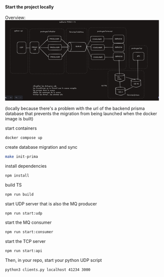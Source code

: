 #### Start the project locally

Overview:
![alt text](schema.png)

(locally because there's a problem with the url of the backend prisma database that prevents the migration from being launched when the docker image is built)

start containers

```sh
docker compose up
```

create database migration and sync

```sh
make init-prima
```

install dependencies

```sh
npm install
```

build TS

```sh
npm run build
```

start UDP server that is also the MQ producer

```sh
npm run start:udp
```

start the MQ consumer

```sh
npm run start:consumer
```

start the TCP server

```sh
npm run start:api
```

Then, in your repo, start your python UDP script

```sh
python3 clients.py localhost 41234 3000
```
